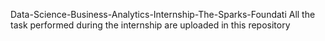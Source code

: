 Data-Science-Business-Analytics-Internship-The-Sparks-Foundati
All the task performed during the internship are uploaded in this repository
